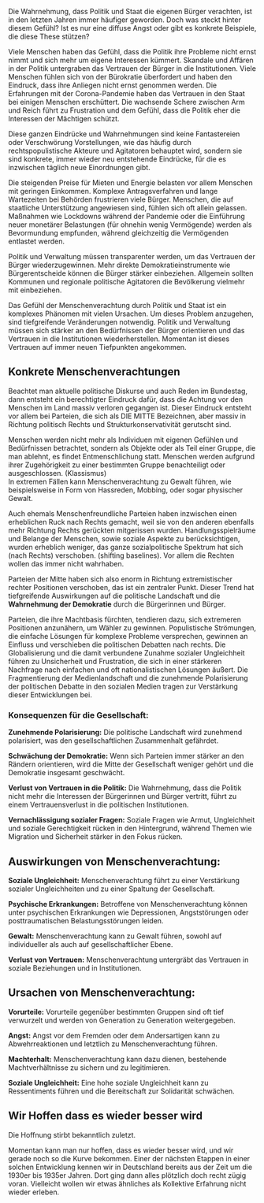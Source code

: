 Die Wahrnehmung, dass Politik und Staat die eigenen Bürger verachten, ist in den letzten Jahren immer häufiger geworden. Doch was steckt hinter diesem Gefühl? Ist es nur eine diffuse Angst oder gibt es konkrete Beispiele, die diese These stützen?

Viele Menschen haben das Gefühl, dass die Politik ihre Probleme nicht ernst nimmt und sich mehr um eigene Interessen kümmert. Skandale und Affären in der Politik untergraben das Vertrauen der Bürger in die Institutionen. Viele Menschen fühlen sich von der Bürokratie überfordert und haben den Eindruck, dass ihre Anliegen nicht ernst genommen werden. Die Erfahrungen mit der Corona-Pandemie haben das Vertrauen in den Staat bei einigen Menschen erschüttert. Die wachsende Schere zwischen Arm und Reich führt zu Frustration und dem Gefühl, dass die Politik eher die Interessen der Mächtigen schützt.

Diese ganzen Eindrücke und Wahrnehmungen sind keine Fantastereien oder Verschwörung Vorstellungen, wie das häufig durch rechtspopulistische Akteure und Agitatoren behauptet wird, sondern sie sind konkrete, immer wieder neu entstehende Eindrücke, für die es inzwischen täglich neue Einordnungen gibt. 

Die steigenden Preise für Mieten und Energie belasten vor allem Menschen mit geringen Einkommen. Komplexe Antragsverfahren und lange Wartezeiten bei Behörden frustrieren viele Bürger. Menschen, die auf staatliche Unterstützung angewiesen sind, fühlen sich oft allein gelassen. Maßnahmen wie Lockdowns während der Pandemie oder die Einführung neuer monetärer Belastungen (für ohnehin wenig Vermögende) werden als Bevormundung empfunden, während gleichzeitig die Vermögenden entlastet werden. 

Politik und Verwaltung müssen transparenter werden, um das Vertrauen der Bürger wiederzugewinnen. Mehr direkte Demokratieinstrumente wie Bürgerentscheide können die Bürger stärker einbeziehen. Allgemein sollten Kommunen und regionale politische Agitatoren die Bevölkerung vielmehr mit einbeziehen. 

Das Gefühl der Menschenverachtung durch Politik und Staat ist ein komplexes Phänomen mit vielen Ursachen. Um dieses Problem anzugehen, sind tiefgreifende Veränderungen notwendig. Politik und Verwaltung müssen sich stärker an den Bedürfnissen der Bürger orientieren und das Vertrauen in die Institutionen wiederherstellen. Momentan ist dieses Vertrauen auf immer neuen Tiefpunkten angekommen. 

## Konkrete Menschenverachtungen

Beachtet man aktuelle politische Diskurse und auch Reden im Bundestag, dann entsteht ein berechtigter Eindruck dafür, dass die Achtung vor den Menschen im Land massiv verloren gegangen ist. Dieser Eindruck entsteht vor allem bei Parteien, die sich als DIE MITTE Bezeichnen, aber massiv in Richtung politisch Rechts und Strukturkonservativität gerutscht sind. 

Menschen werden nicht mehr als Individuen mit eigenen Gefühlen und Bedürfnissen betrachtet, sondern als Objekte oder als Teil einer Gruppe, die man ablehnt, es findet Entmenschlichung statt. Menschen werden aufgrund ihrer Zugehörigkeit zu einer bestimmten Gruppe benachteiligt oder ausgeschlossen. (Klassismus)      
In extremen Fällen kann Menschenverachtung zu Gewalt führen, wie beispielsweise in Form von Hassreden, Mobbing, oder sogar physischer Gewalt.

Auch ehemals Menschenfreundliche Parteien haben inzwischen einen erheblichen Ruck nach Rechts gemacht, weil sie von den anderen ebenfalls mehr Richtung Rechts gerückten mitgerissen wurden. Handlungsspielräume und Belange der Menschen, sowie  soziale Aspekte zu berücksichtigen, wurden erheblich weniger, das ganze sozialpolitische Spektrum hat sich (nach Rechts) verschoben. (shifting baselines). Vor allem die Rechten wollen das immer nicht wahrhaben. 

Parteien der Mitte haben sich also enorm in Richtung extremistischer rechter Positionen verschoben, das ist ein zentraler Punkt. Dieser Trend hat tiefgreifende Auswirkungen auf die politische Landschaft und die **Wahrnehmung der Demokratie** durch die Bürgerinnen und Bürger.

Parteien, die ihre Machtbasis fürchten, tendieren dazu, sich extremeren Positionen anzunähern, um Wähler zu gewinnen. Populistische Strömungen, die einfache Lösungen für komplexe Probleme versprechen, gewinnen an Einfluss und verschieben die politischen Debatten nach rechts. Die Globalisierung und die damit verbundene Zunahme sozialer Ungleichheit führen zu Unsicherheit und Frustration, die sich in einer stärkeren Nachfrage nach einfachen und oft nationalistischen Lösungen äußert. Die Fragmentierung der Medienlandschaft und die zunehmende Polarisierung der politischen Debatte in den sozialen Medien tragen zur Verstärkung dieser Entwicklungen bei.

### **Konsequenzen für die Gesellschaft:**

**Zunehmende Polarisierung:** Die politische Landschaft wird zunehmend polarisiert, was den gesellschaftlichen Zusammenhalt gefährdet.

**Schwächung der Demokratie:** Wenn sich Parteien immer stärker an den Rändern orientieren, wird die Mitte der Gesellschaft weniger gehört und die Demokratie insgesamt geschwächt.

**Verlust von Vertrauen in die Politik:** Die Wahrnehmung, dass die Politik nicht mehr die Interessen der Bürgerinnen und Bürger vertritt, führt zu einem Vertrauensverlust in die politischen Institutionen.

**Vernachlässigung sozialer Fragen:** Soziale Fragen wie Armut, Ungleichheit und soziale Gerechtigkeit rücken in den Hintergrund, während Themen wie Migration und Sicherheit stärker in den Fokus rücken.

## Auswirkungen von Menschenverachtung:

**Soziale Ungleichheit:** Menschenverachtung führt zu einer Verstärkung sozialer Ungleichheiten und zu einer Spaltung der Gesellschaft.

**Psychische Erkrankungen:** Betroffene von Menschenverachtung können unter psychischen Erkrankungen wie Depressionen, Angststörungen oder posttraumatischen Belastungsstörungen leiden.

**Gewalt:** Menschenverachtung kann zu Gewalt führen, sowohl auf individueller als auch auf gesellschaftlicher Ebene.

**Verlust von Vertrauen:** Menschenverachtung untergräbt das Vertrauen in soziale Beziehungen und in Institutionen.

## Ursachen von Menschenverachtung:

**Vorurteile:** Vorurteile gegenüber bestimmten Gruppen sind oft tief verwurzelt und werden von Generation zu Generation weitergegeben.

**Angst:** Angst vor dem Fremden oder dem Andersartigen kann zu Abwehrreaktionen und letztlich zu Menschenverachtung führen.

**Machterhalt:** Menschenverachtung kann dazu dienen, bestehende Machtverhältnisse zu sichern und zu legitimieren.

**Soziale Ungleichheit:** Eine hohe soziale Ungleichheit kann zu Ressentiments führen und die Bereitschaft zur Solidarität schwächen.

## Wir Hoffen dass es wieder besser wird

Die Hoffnung stirbt bekanntlich zuletzt. 

Momentan kann man nur hoffen, dass es wieder besser wird, und wir gerade noch so die Kurve bekommen. Einer der nächsten Etappen in einer solchen Entwicklung kennen wir in Deutschland bereits aus der Zeit um die 1930er bis 1935er Jahren. Dort ging dann alles plötzlich doch recht zügig voran. Vielleicht wollen wir etwas ähnliches als Kollektive Erfahrung nicht wieder erleben. 

